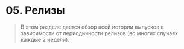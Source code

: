 # 05. Релизы

> В этом разделе дается обзор всей истории выпусков в зависимости от периодичности релизов (во многих случаях каждые 2 недели).
